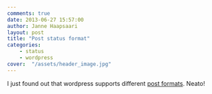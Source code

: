 ```yaml
---
comments: true
date: 2013-06-27 15:57:00
author: Janne Haapsaari
layout: post
title: "Post status format"
categories:
    - status
    - wordpress
cover:  "/assets/header_image.jpg"
---
```


I just found out that wordpress supports different [post formats](http://codex.wordpress.org/Post_Formats). Neato!
